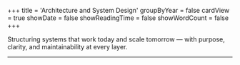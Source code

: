 +++
title = 'Architecture and System Design'
groupByYear = false
cardView = true
showDate = false
showReadingTime = false
showWordCount = false
+++

Structuring systems that work today and scale tomorrow — with purpose, clarity, and maintainability at every layer.

---
